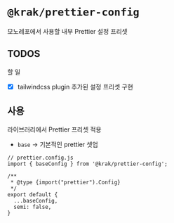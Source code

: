 # `@krak/prettier-config`

모노레포에서 사용할 내부 Prettier 설정 프리셋

## TODOS

할 일

- [x] tailwindcss plugin 추가된 설정 프리셋 구현

## 사용

라이브러리에서 Prettier 프리셋 적용

- `base` -> 기본적인 prettier 셋업



```
// prettier.config.js
import { baseConfig } from '@krak/prettier-config';

/**
 * @type {import("prettier").Config}
 */
export default {
  ...baseConfig,
  semi: false,
}
```
